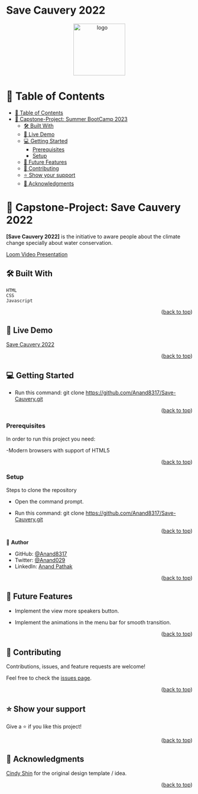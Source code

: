 
# Save Cauvery 2022

<a name="readme-top"></a>



<div align="center">

  <img src="murple_logo.png" alt="logo" width="140"  height="auto" />
  <br/>


</div>

<!-- TABLE OF CONTENTS -->

# 📗 Table of Contents

- [📗 Table of Contents](#-table-of-contents)
- [📖 Capstone-Project: Summer BootCamp 2023 ](#-capstone-project-summer-bootcamp-2023-)
  - [🛠 Built With ](#-built-with-)
  - [🚀 Live Demo ](#-live-demo-)
  - [💻 Getting Started ](#-getting-started-)
    - [Prerequisites](#prerequisites)
    - [Setup](#setup)
  - [🔭 Future Features ](#-future-features-)
  - [🤝 Contributing ](#-contributing-)
  - [⭐️ Show your support ](#️-show-your-support-)
  - [🙏 Acknowledgments ](#-acknowledgments-)

<!-- PROJECT DESCRIPTION -->

# 📖 Capstone-Project: Save Cauvery 2022 <a name="about-project"></a>

**[Save Cauvery 2022]** is the initiative to aware people about the climate change specially about water conservation.

[Loom Video Presentation](https://www.loom.com/share/13e56a6dbd564e8aa6537dbcc7983f96)

## 🛠 Built With <a name="built-with"></a>
    HTML
    CSS
    Javascript

<p align="right">(<a href="#readme-top">back to top</a>)</p>


## 🚀 Live Demo <a name="live-demo"></a>

[Save Cauvery 2022](https://anand8317.github.io/Save-Cauvery/)

<p align="right">(<a href="#readme-top">back to top</a>)</p>


## 💻 Getting Started <a name="getting-started"></a>

- Run this command: git clone https://github.com/Anand8317/Save-Cauvery.git


<p align="right">(<a href="#readme-top">back to top</a>)</p>

### Prerequisites

In order to run this project you need:

-Modern browsers with support of HTML5


<p align="right">(<a href="#readme-top">back to top</a>)</p>

### Setup

Steps to clone the repository

- Open the command prompt.

- Run this command: git clone https://github.com/Anand8317/Save-Cauvery.git


<p align="right">(<a href="#readme-top">back to top</a>)</p>

<!-- Author -->

👤 **Author**

- GitHub: [@Anand8317](https://github.com/Anand8317)
- Twitter: [@Anand029](https://twitter.com/anand029)
- LinkedIn: [Anand Pathak](https://www.linkedin.com/in/anand-pathak-473611171/)


<p align="right">(<a href="#readme-top">back to top</a>)</p>


## 🔭 Future Features <a name="future-features"></a>

- Implement the view more speakers button.

- Implement the animations in the menu bar for smooth transition.

<p align="right">(<a href="#readme-top">back to top</a>)</p>


## 🤝 Contributing <a name="contributing"></a>

Contributions, issues, and feature requests are welcome!

Feel free to check the [issues page](https://github.com/Anand8317/Save-Cauvery/issues).

<p align="right">(<a href="#readme-top">back to top</a>)</p>


## ⭐️ Show your support <a name="support"></a>

Give a ⭐️ if you like this project!

<p align="right">(<a href="#readme-top">back to top</a>)</p>


## 🙏 Acknowledgments <a name="acknowledgements"></a>

[Cindy Shin](https://www.behance.net/gallery/29845175/CC-Global-Summit-2015) for the original design template / idea.


<p align="right">(<a href="#readme-top">back to top</a>)</p>
